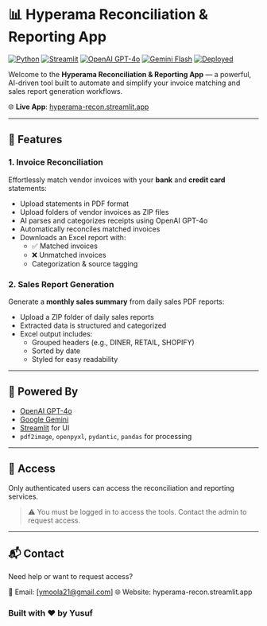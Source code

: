 # 📊 Hyperama Reconciliation & Reporting App

[![Python](https://img.shields.io/badge/Python-3.10.13-blue.svg)](https://www.python.org/downloads/release/python-31013/)
[![Streamlit](https://img.shields.io/badge/Made%20with-Streamlit-ff4b4b.svg)](https://streamlit.io/)
[![OpenAI GPT-4o](https://img.shields.io/badge/Powered%20by-GPT--4o-10a37f.svg)](https://openai.com/)
[![Gemini Flash](https://img.shields.io/badge/AI-Gemini%202.0%20Flash-4285F4.svg)](https://deepmind.google/technologies/gemini/)
[![Deployed](https://img.shields.io/badge/Live%20App-Streamlit%20Cloud-brightgreen.svg)](https://hyperama-recon.streamlit.app)

Welcome to the **Hyperama Reconciliation & Reporting App** — a powerful, AI-driven tool built to automate and simplify your invoice matching and sales report generation workflows.

🌐 **Live App**: [hyperama-recon.streamlit.app](https://hyperama-recon.streamlit.app)

---

## 🚀 Features

### 1. Invoice Reconciliation

Effortlessly match vendor invoices with your **bank** and **credit card** statements:
- Upload statements in PDF format
- Upload folders of vendor invoices as ZIP files
- AI parses and categorizes receipts using OpenAI GPT-4o
- Automatically reconciles matched invoices
- Downloads an Excel report with:
  - ✅ Matched invoices
  - ❌ Unmatched invoices
  - Categorization & source tagging

### 2. Sales Report Generation

Generate a **monthly sales summary** from daily sales PDF reports:
- Upload a ZIP folder of daily sales reports
- Extracted data is structured and categorized
- Excel output includes:
  - Grouped headers (e.g., DINER, RETAIL, SHOPIFY)
  - Sorted by date
  - Styled for easy readability

---

## 🧠 Powered By

- [OpenAI GPT-4o](https://openai.com)
- [Google Gemini](https://deepmind.google/technologies/gemini/)
- [Streamlit](https://streamlit.io) for UI
- `pdf2image`, `openpyxl`, `pydantic`, `pandas` for processing

---

## 🔐 Access

Only authenticated users can access the reconciliation and reporting services.

> ⚠️ You must be logged in to access the tools. Contact the admin to request access.

---

## 📬 Contact

Need help or want to request access?

📧 Email: [ymoola21@gmail.com]
🌐 Website: hyperama-recon.streamlit.app


### Built with ❤️ by Yusuf
